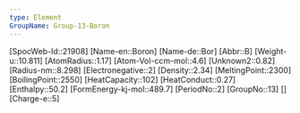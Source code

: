 ```yaml
---
type: Element
GroupName: Group-13-Boron
---
```

[SpocWeb-Id::21908]
[Name-en::Boron]
[Name-de::Bor]
[Abbr::B]
[Weight-u::10.811]
[AtomRadius::1.17]
[Atom-Vol-ccm-mol::4.6]
[Unknown2::0.82]
[Radius-nm::8.298]
[Electronegative::2]
[Density::2.34]
[MeltingPoint::2300]
[BoilingPoint::2550]
[HeatCapacity::102]
[HeatConduct::0.27]
[Enthalpy::50.2]
[FormEnergy-kj-mol::489.7]
[PeriodNo::2]
[GroupNo::13]
[]
[Charge-e::5]

